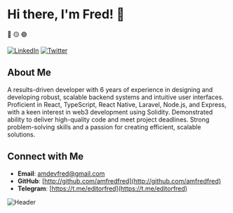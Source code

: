 # Hi there, I'm Fred! 👋

🔴 🟡 🟢 

[![LinkedIn](https://img.shields.io/badge/-LinkedIn-blue?style=flat-square&logo=linkedin)](https://www.linkedin.com/in/ediifred)
[![Twitter](https://img.shields.io/badge/-Twitter-blue?style=flat-square&logo=twitter)](https://twitter.com/ediifred)

## About Me
A results-driven developer with 6 years of experience in designing and developing robust, scalable backend systems and intuitive user interfaces. Proficient in React, TypeScript, React Native, Laravel, Node.js, and Express, with a keen interest in web3 development using Solidity. Demonstrated ability to deliver high-quality code and meet project deadlines. Strong problem-solving skills and a passion for creating efficient, scalable solutions.
 
## Connect with Me
- **Email**: [amdevfred@gmail.com](mailto:amdevfred@gmail.com)
- **GitHub**: [http://github.com/amfredfred](http://github.com/amfredfred)
- **Telegram**: [https://t.me/editorfred](https://t.me/editorfred)
  
![Header](https://avatars.githubusercontent.com/u/98282982?v=4)